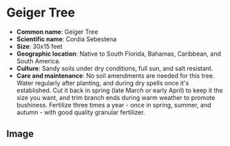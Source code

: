 
# Geiger Tree

- **Common name**: Geiger Tree
- **Scientific name**: Cordia Sebestena 
- **Size**: 30x15 feet
- **Geographic location**: Native to South Florida, Bahamas, Caribbean, and South America.
- **Culture**: Sandy soils under dry conditions, full sun, and salt resistant. 
- **Care and maintenance**: No soil amendments are needed for this tree. Water regularly after planting, and during dry spells once it's established. Cut it back in spring (late March or early April) to keep it the size you want, and trim branch ends during warm weather to promote bushiness. Fertilize three times a year - once in spring, summer, and autumn - with good quality granular fertilizer. 

## Image

<!-- Add an image of the plant below. For example:
![Plant 9](images/plant-09.jpg)
-->
